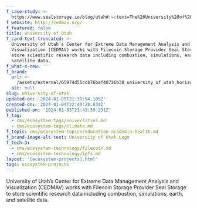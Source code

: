 ```yaml
---
f_case-study: >-
  https://www.sealstorage.io/blog/utah#:~:text=The%20University%20of%20Utah%20is,of%20Seal's%20underlying%20network%2C%20Filecoin
f_website: http://cedmav.org/
f_featured: false
title: University of Utah
f_card-text-truncated: >-
  University of Utah’s Center for Extreme Data Management Analysis and
  Visualization (CEDMAV) works with Filecoin Storage Provider Seal Storage to
  store scientific research data including combustion, simulations, earth, and
  satellite data.
f_what-s-new: ''
f_brand:
  url: >-
    /assets/external/65974d55ccb76baf40726b38_university_of_utah_horizontal_logo.svg.png
  alt: null
slug: university-of-utah
updated-on: '2024-01-05T21:39:54.109Z'
created-on: '2024-01-04T22:40:28.834Z'
published-on: '2024-01-05T21:43:39.231Z'
f_tag:
  - cms/ecosystem-tags/universities.md
  - cms/ecosystem-tags/climate.md
f_topic: cms/ecosystem-topics/education-academia-health.md
f_brand-image-alt-text: University of Utah Logo
f_tech-3:
  - cms/ecosystem-technology/filecoin.md
  - cms/ecosystem-technology/ipfs.md
layout: '[ecosystem-projects].html'
tags: ecosystem-projects
---
```


University of Utah’s Center for Extreme Data Management Analysis and Visualization (CEDMAV) works with Filecoin Storage Provider Seal Storage to store scientific research data including combustion, simulations, earth, and satellite data.
